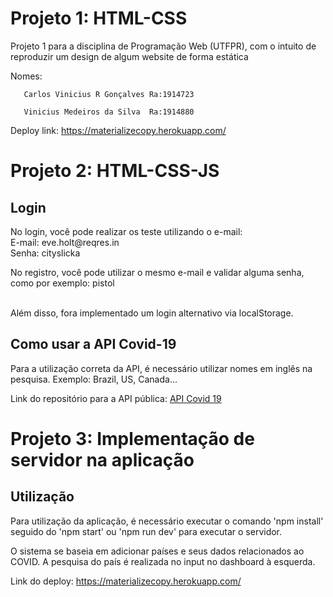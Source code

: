 # Projeto 1: HTML-CSS
Projeto 1 para a disciplina de Programação Web (UTFPR), com o intuito de reproduzir um design de algum website de forma estática

Nomes: 
       
       Carlos Vinicius R Gonçalves Ra:1914723

       Vinicius Medeiros da Silva  Ra:1914880

Deploy link: https://materializecopy.herokuapp.com/ 

# Projeto 2: HTML-CSS-JS
<h2>Login</h2>
No login, você pode realizar os teste utilizando o e-mail: <br />
E-mail: eve.holt@reqres.in <br />
Senha: cityslicka <br />

No registro, você pode utilizar o mesmo e-mail e validar alguma senha, como por exemplo: pistol <br /> <br />

Além disso, fora implementado um login alternativo via localStorage.

<h2>Como usar a API Covid-19</h2>
Para a utilização correta da API, é necessário utilizar nomes em inglês na pesquisa. Exemplo: Brazil, US, Canada...

Link do repositório para a API pública: <a href="https://github.com/M-Media-Group/Covid-19-API">API Covid 19</a>

# Projeto 3: Implementação de servidor na aplicação
<h2>Utilização</h2>
Para utilização da aplicação, é necessário executar o comando 'npm install' seguido do 'npm start' ou 'npm run dev' para executar o servidor.

O sistema se baseia em adicionar países e seus dados relacionados ao COVID. A pesquisa do país é realizada no input no dashboard à esquerda.

Link do deploy: https://materializecopy.herokuapp.com/